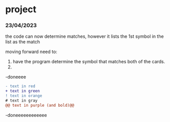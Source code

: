 # project

### 23/04/2023

the code can now determine matches, however it lists the 1st symbol in the list as the match

moving forward need to:
1. have the program determine the symbol that matches both of the cards.    
2. 

-doneeee


```diff
- text in red
+ text in green
! text in orange
# text in gray
@@ text in purple (and bold)@@
```


-doneeeeeeeeeeee
